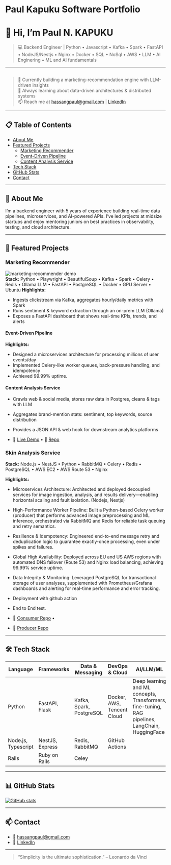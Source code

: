 # Paul Kapuku Software Portfolio
# 👋 Hi, I’m Paul N. KAPUKU

> 💻 Backend Engineer | Python • Javascript • Kafka • Spark • FastAPI • NodeJS/Nestjs • Nginx • Docker • SQL • NoSql • AWS • LLM • AI Enginering • ML and AI fundamentals

---

##

> 🔭 Currently building a marketing-recommendation engine with LLM-driven insights  
> 🌱 Always learning about data-driven architectures & distributed systems  
> 📫 Reach me at hassangpaul@gmail.com   |  [LinkedIn](https://linkedin.com/in/hassangpaul)

---

## 📋 Table of Contents

- [About Me](#about-me)  
- [Featured Projects](#featured-projects)  
  - [Marketing Recommender](#marketing-recommender)  
  - [Event-Driven Pipeline](#event-driven-pipeline)  
  - [Content Analysis Service](#content-analysis-service)  
- [Tech Stack](#tech-stack)  
- [GitHub Stats](#github-stats)  
- [Contact](#contact)

---

## 📝 About Me

I’m a backend engineer with 5 years of experience building real-time data pipelines, microservices, and AI-powered APIs. I’ve led projects at midsize startups and enjoy mentoring juniors on best practices in observability, testing, and cloud architecture.

---

## 🚀 Featured Projects

### Marketing Recommender  
![marketing-recommender demo](./assets/recommender.gif)  
**Stack:** Python • Playwright • BeautifulSoup • Kafka • Spark • Celery • Redis • Ollama LLM • FastAPI • PostgreSQL • Docker • GPU Server • Ubuntu
**Highlights:**  
- Ingests clickstream via Kafka, aggregates hourly/daily metrics with Spark 
- Runs sentiment & keyword extraction through an on-prem LLM (Ollama)  
- Exposes a FastAPI dashboard that shows real-time KPIs, trends, and alerts  

#### Event-Driven Pipeline  
**Highlights:**  
- Designed a microservices architecture for processing millions of user events/day  
- Implemented Celery-like worker queues, back-pressure handling, and idempotency  
- Achieved 99.99% uptime.  

#### Content Analysis Service   
- Crawls web & social media, stores raw data in Postgres, cleans & tags with LLM  
- Aggregates brand-mention stats: sentiment, top keywords, source distribution  
- Provides a JSON API & web hook for downstream analytics platforms 

- 📝 [Live Demo](https://recommender.example.com) • 📖 [Repo](https://github.com/rstful/data-tips)


### Skin Analysis Service  
**Stack:** Node.js • NestJS • Python • RabbitMQ • Celery • Redis • PostgreSQL • AWS EC2 • AWS Route 53 • Nginx

**Highlights:**
- Microservices Architecture: Architected and deployed decoupled services for image ingestion, analysis, and results delivery—enabling horizontal scaling and fault isolation. (Nodejs, Nestjs)
- High-Performance Worker Pipeline: Built a Python-based Celery worker (producer) that performs advanced image preprocessing and ML inference, orchestrated via RabbitMQ and Redis for reliable task queuing and retry semantics.
- Resilience & Idempotency: Engineered end-to-end message retry and deduplication logic to guarantee exactly-once processing, even under spikes and failures.
- Global High Availability: Deployed across EU and US AWS regions with automated DNS failover (Route 53) and Nginx load balancing, achieving 99.99% service uptime.
- Data Integrity & Monitoring: Leveraged PostgreSQL for transactional storage of user analyses, supplemented with Prometheus/Grafana dashboards and alerting for real-time performance and error tracking.
- Deployment with github action
- End to End test.

- 📝 [Consumer Repo](https://github.com/hpkn/BE-SKIN-Analysis-sample-v2) •
- 📖 [Producer Repo](https://github.com/you/content-analysis)

---

## 🛠 Tech Stack

| Language           | Frameworks       | Data & Messaging         | DevOps & Cloud             | AI/LLM/ML    
|--------------------|------------------|--------------------------|----------------------------|--------------------------------------------------
| Python             | FastAPI, Flask   | Kafka, Spark, PostgreSQL | Docker, AWS, Tencent Cloud |Deep learning and ML concepts, Transformers, fine-tuning, RAG pipelines, LangChain, HuggingFace
| Node.js, Typescript| NestJS, Express  | Redis, RabbitMQ          | GitHub Actions             |
| Rails              | Ruby on Rails    | Celey                    |                            |



---

## 📊 GitHub Stats

[![GitHub stats](https://github-readme-stats.vercel.app/api?username=hpkn&show_icons=true)](https://github.com/hpkn)

---

## 📫 Contact

- 📧 hassangpaul@gmail.com  
- 💼 [LinkedIn](https://www.linkedin.com/in/hassangpaul/)  

---

> “Simplicity is the ultimate sophistication.” – Leonardo da Vinci
